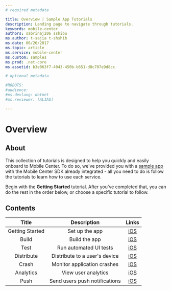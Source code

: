 ```yaml
---
# required metadata

title: Overview | Sample App Tutorials
description: Landing page to navigate through tutorials.
keywords: mobile-center
authors: sabrinaj206 sshibu
ms.author: t-sajia t-shshib
ms.date: 06/26/2017
ms.topic: article
ms.service: mobile-center
ms.custom: samples
ms.prod: .net-core
ms.assetid: b3e063f7-4043-450b-b651-d8c707e9d8cc

# optional metadata

#ROBOTS:
#audience:
#ms.devlang: dotnet
#ms.reviewer: [ALIAS]

---
```



# Overview

## About
This collection of tutorials is designed to help you quickly and easily onboard to Mobile Center. To do so, we've provided you with a [sample app](https://github.com/MobileCenter/sampleapp-ios-swift) with the Mobile Center SDK already integrated - all you need to do is follow the tutorials to learn how to use each service.

Begin with the **Getting Started** tutorial. After you've completed that, you can do the rest in the order below, or choose a specific tutorial to follow.

## Contents
| Title | Description | Links |
|:-:|:-:|:-:|
| Getting Started | Set up the app | [iOS](getting-started.md) |
| Build | Build the app | [iOS](build.md) |
| Test | Run automated UI tests | [iOS](test.md) |
| Distribute| Distribute to a user's device |   [iOS](distribute.md) |
| Crash | Monitor application crashes | [iOS](crashes.md) |
| Analytics | View user analytics | [iOS](analytics.md) |
| Push | Send users push notifications | [iOS](push.md) |

